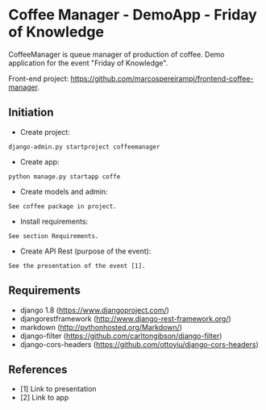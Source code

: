 Coffee Manager - DemoApp - Friday of Knowledge
=============================

CoffeeManager is queue manager of production of coffee.
Demo application for the event "Friday of Knowledge".

Front-end project: https://github.com/marcospereirampj/frontend-coffee-manager. 

## Initiation ##

* Create project:

```
django-admin.py startproject coffeemanager
```

* Create app:

```
python manage.py startapp coffe
```

* Create models and admin:

```
See coffee package in project.
```

* Install requirements:

```
See section Requirements.
```

* Create API Rest (purpose of the event):

```
See the presentation of the event [1].
```

## Requirements ##

* django 1.8 (https://www.djangoproject.com/)
* djangorestframework (http://www.django-rest-framework.org/)
* markdown (http://pythonhosted.org/Markdown/)
* django-filter (https://github.com/carltongibson/django-filter)
* django-cors-headers (https://github.com/ottoyiu/django-cors-headers)

## References ##

* [1] Link to presentation
* [2] Link to app
